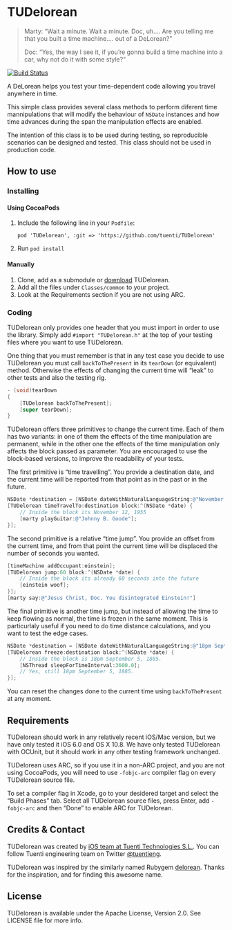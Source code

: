 # TUDelorean

> Marty:  “Wait a minute. Wait a minute. Doc, uh.…  Are you telling me that you built a time machine.… out of a DeLorean?”
>
> Doc:  “Yes, the way I see it, if you’re gonna build a time machine into a car, why not do it with some style?”

[![Build Status](https://travis-ci.org/vcorugedo/TUDelorean.svg?branch=master)](https://travis-ci.org/vcorugedo/TUDelorean)

A DeLorean helps you test your time-dependent code allowing you travel anywhere
in time.

This simple class provides several class methods to perform diferent time
mannipulations that will modify the behaviour of `NSDate` instances
and how time advances during the span the manipulation effects are enabled.

The intention of this class is to be used during testing, so reproducible
scenarios can be designed and tested. This class should not be used in
production code.

## How to use

### Installing

#### Using CocoaPods

1. Include the following line in your `Podfile`:
   ```
   pod 'TUDelorean', :git => 'https://github.com/tuenti/TUDelorean'
   ```
2. Run `pod install`

#### Manually

1. Clone, add as a submodule or [download](https://github.com/tuenti/TUDelorean/zipball/master) TUDelorean.
2. Add all the files under `Classes/common` to your project.
3. Look at the Requirements section if you are not using ARC.

### Coding

TUDelorean only provides one header that you must import in order to use the
library. Simply add `#import "TUDelorean.h"` at the top of your testing files
where you want to use TUDelorean.

One thing that you must remember is that in any test case you decide to use
TUDelorean you must call `backToThePresent` in its `tearDown` (or equivalent)
method. Otherwise the effects of changing the current time will “leak” to other
tests and also the testing rig.

``` objective-c
- (void)tearDown
{
    [TUDelorean backToThePresent];
    [super tearDown];
}
```

TUDelorean offers three primitives to change the current time. Each of them has
two variants: in one of them the effects of the time manipulation are permanent,
while in the other one the effects of the time manipulation only affects the
block passed as parameter. You are encouraged to use the block-based versions,
to improve the readability of your tests.

The first primitive is “time travelling”. You provide a destination date, and
the current time will be reported from that point as in the past or in the
future.

``` objective-c
NSDate *destination = [NSDate dateWithNaturalLanguageString:@"November 12, 1955"];
[TUDelorean timeTravelTo:destination block:^(NSDate *date) {
    // Inside the block its November 12, 1955
    [marty playGuitar:@"Johnny B. Goode"];
}];
```

The second primitive is a relative “time jump”. You provide an offset from the
current time, and from that point the current time will be displaced the number
of seconds you wanted.

``` objective-c
[timeMachine addOccupant:einstein];
[TUDelorean jump:60 block:^(NSDate *date) {
    // Inside the block its already 60 seconds into the future
    [einstein woof];
}];
[marty say:@"Jesus Christ, Doc. You disintegrated Einstein!"]
```

The final primitive is another time jump, but instead of allowing the time to
keep flowing as normal, the time is frozen in the same moment. This is
particurlaly useful if you need to do time distance calculations, and you want
to test the edge cases.

``` objective-c
NSDate *destination = [NSDate dateWithNaturalLanguageString:@"18pm September 5, 1885"];
[TUDelorean freeze:destination block:^(NSDate *date) {
    // Inside the block is 18pm September 5, 1885.
    [NSThread sleepForTimeInterval:3600.0];
    // Yes, still 18pm September 5, 1885.
}];
```

You can reset the changes done to the current time using `backToThePresent` at
any moment.

## Requirements

TUDelorean should work in any relatively recent iOS/Mac version, but we have
only tested it iOS 6.0 and OS X 10.8. We have only tested TUDelorean with
OCUnit, but it should work in any other testing framework unchanged.

TUDelorean uses ARC, so if you use it in a non-ARC project, and you are not
using CocoaPods, you will need to use `-fobjc-arc` compiler flag on every
TUDelorean source file.

To set a compiler flag in Xcode, go to your desidered target and select the
“Build Phases” tab. Select all TUDelorean source files, press Enter,
add `-fobjc-arc` and then “Done” to enable ARC for TUDelorean.

## Credits & Contact

TUDelorean was created by [iOS team at Tuenti Technologies S.L.](http://github.com/tuenti).
You can follow Tuenti engineering team on Twitter [@tuentieng](http://twitter.com/tuentieng).

TUDelorean was inspired by the similarly named Rubygem [delorean](https://github.com/bebanjo/delorean).
Thanks for the inspiration, and for finding this awesome name.

## License

TUDelorean is available under the Apache License, Version 2.0. See LICENSE file
for more info.
